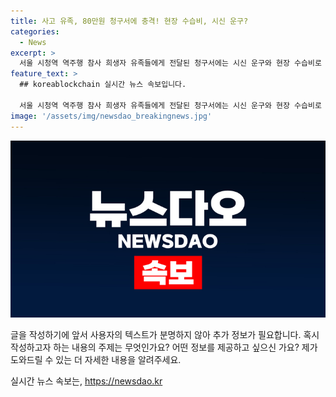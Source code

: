 ```yaml
---
title: 사고 유족, 80만원 청구서에 충격! 현장 수습비, 시신 운구?
categories:
  - News
excerpt: >
  서울 시청역 역주행 참사 희생자 유족들에게 전달된 청구서에는 시신 운구와 현장 수습비로 80만 원을 내라는 내용이 담겼다. 당시 구급대의 내부 규정은 응급환자의 이송을 우선시하고 사망자의 이송을 하지 않는 것이었으나, 사설 업체는 이를 무시하고 사망자를 이송했다. 유족들은 결제된 비용을 자동차 보험에 청구할 수 있지만, 온라인에서는 절차를 따르는 것이 중요하다는 반응과 함께 유족들이 직접 청구하는 것보다는 다른 절차를 밟아야 했을 것이라는 의견이 나오고 있다.
feature_text: >
  ## koreablockchain 실시간 뉴스 속보입니다.

  서울 시청역 역주행 참사 희생자 유족들에게 전달된 청구서에는 시신 운구와 현장 수습비로 80만 원을 내라는 내용이 담겼다. 당시 구급대의 내부 규정은 응급환자의 이송을 우선시하고 사망자의 이송을 하지 않는 것이었으나, 사설 업체는 이를 무시하고 사망자를 이송했다. 유족들은 결제된 비용을 자동차 보험에 청구할 수 있지만, 온라인에서는 절차를 따르는 것이 중요하다는 반응과 함께 유족들이 직접 청구하는 것보다는 다른 절차를 밟아야 했을 것이라는 의견이 나오고 있다.
image: '/assets/img/newsdao_breakingnews.jpg'
---
```


<p><img src="/assets/img/newsdao_breakingnews.jpg" alt="koreablockchain 속보" /></p>

<p>글을 작성하기에 앞서 사용자의 텍스트가 분명하지 않아 추가 정보가 필요합니다. 혹시 작성하고자 하는 내용의 주제는 무엇인가요? 어떤 정보를 제공하고 싶으신 가요? 제가 도와드릴 수 있는 더 자세한 내용을 알려주세요.</p>
실시간 뉴스 속보는, <a href="https://newsdao.kr" rel="dofollow">https://newsdao.kr</a>


